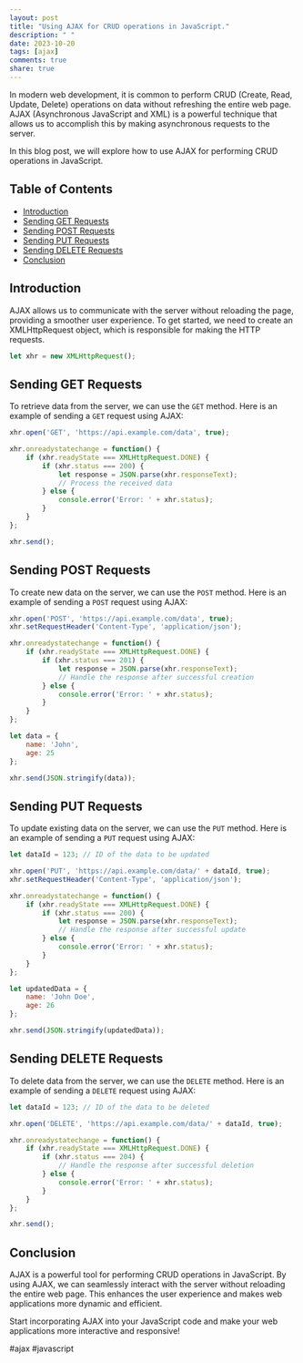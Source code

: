 ```yaml
---
layout: post
title: "Using AJAX for CRUD operations in JavaScript."
description: " "
date: 2023-10-20
tags: [ajax]
comments: true
share: true
---
```


In modern web development, it is common to perform CRUD (Create, Read, Update, Delete) operations on data without refreshing the entire web page. AJAX (Asynchronous JavaScript and XML) is a powerful technique that allows us to accomplish this by making asynchronous requests to the server.

In this blog post, we will explore how to use AJAX for performing CRUD operations in JavaScript.

## Table of Contents
- [Introduction](#introduction)
- [Sending GET Requests](#sending-get-requests)
- [Sending POST Requests](#sending-post-requests)
- [Sending PUT Requests](#sending-put-requests)
- [Sending DELETE Requests](#sending-delete-requests)
- [Conclusion](#conclusion)

## Introduction

AJAX allows us to communicate with the server without reloading the page, providing a smoother user experience. To get started, we need to create an XMLHttpRequest object, which is responsible for making the HTTP requests.

```javascript
let xhr = new XMLHttpRequest();
```

## Sending GET Requests

To retrieve data from the server, we can use the `GET` method. Here is an example of sending a `GET` request using AJAX:

```javascript
xhr.open('GET', 'https://api.example.com/data', true);

xhr.onreadystatechange = function() {
    if (xhr.readyState === XMLHttpRequest.DONE) {
        if (xhr.status === 200) {
            let response = JSON.parse(xhr.responseText);
            // Process the received data
        } else {
            console.error('Error: ' + xhr.status);
        }
    }
};

xhr.send();
```

## Sending POST Requests

To create new data on the server, we can use the `POST` method. Here is an example of sending a `POST` request using AJAX:

```javascript
xhr.open('POST', 'https://api.example.com/data', true);
xhr.setRequestHeader('Content-Type', 'application/json');

xhr.onreadystatechange = function() {
    if (xhr.readyState === XMLHttpRequest.DONE) {
        if (xhr.status === 201) {
            let response = JSON.parse(xhr.responseText);
            // Handle the response after successful creation
        } else {
            console.error('Error: ' + xhr.status);
        }
    }
};

let data = {
    name: 'John',
    age: 25
};

xhr.send(JSON.stringify(data));
```

## Sending PUT Requests

To update existing data on the server, we can use the `PUT` method. Here is an example of sending a `PUT` request using AJAX:

```javascript
let dataId = 123; // ID of the data to be updated

xhr.open('PUT', 'https://api.example.com/data/' + dataId, true);
xhr.setRequestHeader('Content-Type', 'application/json');

xhr.onreadystatechange = function() {
    if (xhr.readyState === XMLHttpRequest.DONE) {
        if (xhr.status === 200) {
            let response = JSON.parse(xhr.responseText);
            // Handle the response after successful update
        } else {
            console.error('Error: ' + xhr.status);
        }
    }
};

let updatedData = {
    name: 'John Doe',
    age: 26
};

xhr.send(JSON.stringify(updatedData));
```

## Sending DELETE Requests

To delete data from the server, we can use the `DELETE` method. Here is an example of sending a `DELETE` request using AJAX:

```javascript
let dataId = 123; // ID of the data to be deleted

xhr.open('DELETE', 'https://api.example.com/data/' + dataId, true);

xhr.onreadystatechange = function() {
    if (xhr.readyState === XMLHttpRequest.DONE) {
        if (xhr.status === 204) {
            // Handle the response after successful deletion
        } else {
            console.error('Error: ' + xhr.status);
        }
    }
};

xhr.send();
```

## Conclusion

AJAX is a powerful tool for performing CRUD operations in JavaScript. By using AJAX, we can seamlessly interact with the server without reloading the entire web page. This enhances the user experience and makes web applications more dynamic and efficient.

Start incorporating AJAX into your JavaScript code and make your web applications more interactive and responsive!

\#ajax #javascript